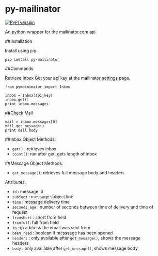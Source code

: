 py-mailinator
=============

[![PyPI version](https://badge.fury.io/py/py-mailinator.svg)](http://badge.fury.io/py/py-mailinator)

An python wrapper for the mailinator.com api

##Installation

Install using pip

```
pip install py-mailinator
```

##Commands

Retrieve Inbox
Get your api key at the mailinator [settings](https://www.mailinator.com/settings.jsp) page.

```
from pymaininator import Inbox

inbox = Inbox(api_key)
inbox.get()
print inbox.messages
```

##Check Mail

```
mail = inbox.messages[0]
mail.get_message()
print mail.body
```
##Inbox Object
Methods:
* `get()` : retrieves inbox
* `count()`: run after get, gets length of inbox


##Message Object
Methods:
* `get_message()`: retrieves full message body and headers

Attributes:
* `id` : message id
* `subject` : message subject line
* `time` : message delivery time
* `seconds_ago` : number of seconds between time of delivery and time of request
* `fromshort` : short from field
* `fromfull`: full from field
* `ip` : ip address the email was sent from
* `been_read` : boolean if messsage has been opened
* `headers` : only available after `get_message()`, shows the message headers
* `body` : only available after `get_message()`, shows message body

